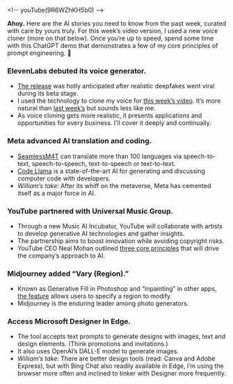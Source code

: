 
\<!-- youTube(9R6WZhKH5b0) --\>

**Ahoy.** Here are the AI stories you need to know from the past week, curated with care by yours truly. For this week’s video version, I used a new voice cloner (more on that below). Once you’re up to speed, spend some time with this ChatGPT demo that demonstrates a few of my core principles of prompt engineering. 🦾

### ElevenLabs debuted its voice generator.
- [The release](https://elevenlabs.io/) was hotly anticipated after realistic deepfakes went viral during its beta stage.
- I used the technology to clone my voice for [this week’s video](https://youtu.be/tTe6dVr-sC8). It’s more natural than [last week’s](https://youtu.be/9R6WZhKH5b0) but sounds less like me.
- As voice cloning gets more realistic, it presents applications and opportunities for every business. I’ll cover it deeply and continually.

### Meta advanced AI translation and coding.
- [SeamlessM4T](https://about.fb.com/news/2023/08/seamlessm4t-ai-translation-model/) can translate more than 100 languages via speech-to-text, speech-to-speech, text-to-speech or text-to-text.
- [Code Llama](https://about.fb.com/news/2023/08/code-llama-ai-for-coding/) is a state-of-the-art AI for generating and discussing computer code with developers.
- _William’s take:_ After its whiff on the metaverse, Meta has cemented itself as a major force in AI.

### YouTube partnered with Universal Music Group.
- Through a new Music AI Incubator, YouTube will collaborate with artists to develop generative AI technologies and gather insights.
- The partnership aims to boost innovation while avoiding copyright risks.
- YouTube CEO Neal Mohan outlined [three core principles](https://blog.youtube/inside-youtube/partnering-with-the-music-industry-on-ai) that will drive the company’s approach to AI.

### Midjourney added “Vary (Region).”
- Known as Generative Fill in Photoshop and “inpainting” in other apps,  [the feature](https://docs.midjourney.com/docs/vary-region) allows users to specify a region to modify.
- Midjourney is the enduring leader among photo generators.

### Access Microsoft Designer in Edge.
- The tool accepts text prompts to generate designs with images, text and design elements. (Think promotions and invitations.)
- It also uses OpenAI’s DALL-E model to generate images.
- _William’s take:_ There are better design tools (read: Canva and Adobe Express), but with Bing Chat also readily available in Edge, I’m using the browser more often and inclined to tinker with Designer more frequently.
